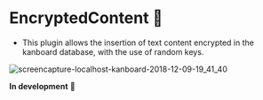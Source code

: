 # EncryptedContent :closed_lock_with_key:
- This plugin allows the insertion of text content encrypted in the kanboard database, with the use of random keys.

![screencapture-localhost-kanboard-2018-12-09-19_41_40](https://user-images.githubusercontent.com/11728231/49701298-f0763d80-fbea-11e8-88bc-15235157157b.png)

**In development** :construction_worker:
